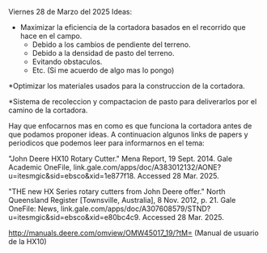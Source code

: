 Viernes 28 de Marzo del 2025
Ideas:
* Maximizar la eficiencia de la cortadora basados en el recorrido que hace en el campo.
  * Debido a los cambios de pendiente del terreno.
  * Debido a la densidad de pasto del terreno.
  * Evitando obstaculos.
  * Etc. (Si me acuerdo de algo mas lo pongo)

*Optimizar los materiales usados para la construccion de la cortadora.

*Sistema de recoleccion y compactacion de pasto para deliverarlos por el camino de la cortadora.

Hay que enfocarnos mas en como es que funciona la cortadora antes de que podamos proponer ideas. 
A continuacion algunos links de papers y periodicos que podemos leer para informarnos en el tema:

"John Deere HX10 Rotary Cutter." Mena Report, 19 Sept. 2014. Gale Academic OneFile, link.gale.com/apps/doc/A383012132/AONE?u=itesmgic&sid=ebsco&xid=1e877f18. Accessed 28 Mar. 2025.

"THE new HX Series rotary cutters from John Deere offer." North Queensland Register [Townsville, Australia], 8 Nov. 2012, p. 21. Gale OneFile: News, link.gale.com/apps/doc/A307608579/STND?u=itesmgic&sid=ebsco&xid=e80bc4c9. Accessed 28 Mar. 2025.

http://manuals.deere.com/omview/OMW45017_19/?tM= (Manual de usuario de la HX10)
